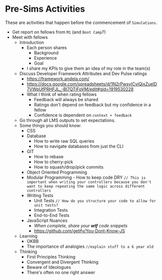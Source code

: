 # Pre-Sims Activities

These are activities that happen before the commencement of `Simulations`.

* Get report on fellows from `M1` (and `Boot Camp`?)
* Meet with fellows
    * Introduction
        * Each person shares
            * Background
            * Experience
            * Goal
        * I share my KPIs to give them an idea of my role in the team(s)
    * Discuss Developer Framework Attributes and Dev Pulse ratings
        * https://framework.andela.com/
        * https://docs.google.com/spreadsheets/d/1N2rPwsylCviQjxZuelD7VWpUfPRHFJL_-BI7QTiFoVM/edit#gid=1919530228
        * What I think of when rating fellows
            * Feedback will always be shared
            * Ratings don't depend on feedback but my confidence in a fellow
            * Confidence is dependent on `context + feedback`
    * Go through all LMS outputs to set expectations.
    * Some things you should know:
        * CSS
        * Database
            * How to write raw SQL queries
            * How to navigate databases from just the CLI
        * GIT
            * How to rebase
            * How to cherry-pick
            * How to squash/drop/pick commits
        * Object Oriented Programming
        * Modular Programming - How to keep code DRY `// This is important when writing your controllers because you don't want to keep repeating the same logic across different controllers`
        * Writing Tests
            * Unit Tests `// How do you structure your code to allow for unit tests?`
            * Integration Tests
            * End-to-End Tests
        * JavaScript Nuances
            * _When complete, share your **wtf** code snippets_
            * https://github.com/getify/You-Dont-Know-JS
    * Learning
        * OKBB
        * The importance of analogies `//explain stuff to a 6 year old`
    * Thinking
        * First Principles Thinking
        * Convergent and Divergent Thinking
        * Beware of Ideologues
        * There's often no one right answer
